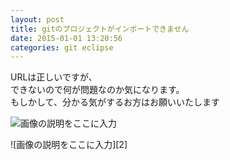```yaml
---
layout: post
title: gitのプロジェクトがインポートできません
date: 2015-01-01 13:20:56
categories: git eclipse
---
```

<p>URLは正しいですが、<br>
できないので何が問題なのか気になります。<br>
もしかして、分かる気がするお方はお願いいたします</p>

<p><img src="https://i.stack.imgur.com/gQ0PL.jpg" alt="画像の説明をここに入力"></p>

<p>![画像の説明をここに入力][2]</p>
